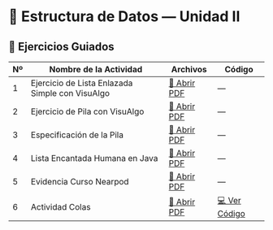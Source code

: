 # 📘 Estructura de Datos — Unidad II

## 🧠 Ejercicios Guiados

| Nº | Nombre de la Actividad | Archivos | Código |
|----|--------------------------|-----------|---------|
| 1 | Ejercicio de Lista Enlazada Simple con VisuAlgo | [📄 Abrir PDF](./listencantada.pdf) | — |
| 2 | Ejercicio de Pila con VisuAlgo | [📄 Abrir PDF](./pilas.pdf) | — |
| 3 | Especificación de la Pila | [📄 Abrir PDF](./especificacion%20de%20pila.pdf) | — |
| 4 | Lista Encantada Humana en Java | [📄 Abrir PDF](./listaencantantada.pdf) | — |
| 5 | Evidencia Curso Nearpod | [📄 Abrir PDF](./nearpod.pdf) | — |
| 6 | Actividad Colas | [📄 Abrir PDF](./colasEstructuradedatos.pdf) | [💻 Ver Código](./CodigoCola.java/) |

